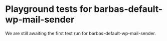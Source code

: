 # Playground tests for barbas-default-wp-mail-sender
We are still awaiting the first test run for barbas-default-wp-mail-sender.
